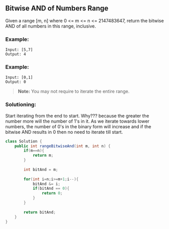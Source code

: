 ## Bitwise AND of Numbers Range

Given a range [m, n] where 0 <= m <= n <= 2147483647, return the bitwise AND of all numbers in this range, inclusive.


### Example:
```
Input: [5,7]
Output: 4
```

### Example:
```
Input: [0,1]
Output: 0
```

> **Note:** You may not require to iterate the entire range.


 ### Solutioning:

Start iterating from the end to start. Why??? because the greater the number more will the number of 1's in it.
As we iterate towards lower numbers, the number of 0's in the binary form will increase and if the bitwise AND results in 0 then no need to iterate till start.

```java
class Solution {
    public int rangeBitwiseAnd(int m, int n) {
        if(m==n){
            return m;
        }
        
        int bitAnd = m;
        
        for(int i=n;i>=m+1;i--){
            bitAnd &= i;
            if(bitAnd == 0){
                return 0;
            }
        }
        
        return bitAnd;
    }
}
```  
